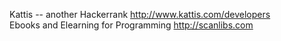 Kattis -- another Hackerrank http://www.kattis.com/developers  
Ebooks and Elearning for Programming http://scanlibs.com  


